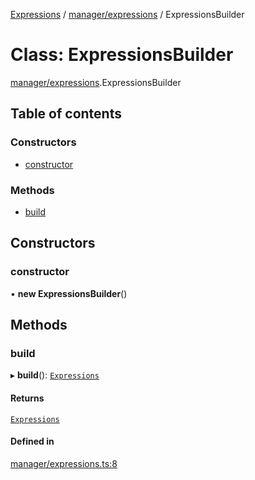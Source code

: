 [Expressions](../README.md) / [manager/expressions](../modules/manager_expressions.md) / ExpressionsBuilder

# Class: ExpressionsBuilder

[manager/expressions](../modules/manager_expressions.md).ExpressionsBuilder

## Table of contents

### Constructors

- [constructor](manager_expressions.ExpressionsBuilder.md#constructor)

### Methods

- [build](manager_expressions.ExpressionsBuilder.md#build)

## Constructors

### constructor

• **new ExpressionsBuilder**()

## Methods

### build

▸ **build**(): [`Expressions`](manager_expressions.Expressions.md)

#### Returns

[`Expressions`](manager_expressions.Expressions.md)

#### Defined in

[manager/expressions.ts:8](https://github.com/FlavioLionelRita/js-expressions/blob/a373ee9/src/lib/manager/expressions.ts#L8)
